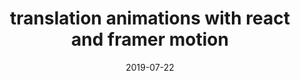 ---
title: "translation animations with react and framer motion"
date: "2019-07-22"
layout: post
draft: false
path: "/posts/translation-animations-with-react-and-framer-motion"
category: ""
tags:
  - 
description: ""
---